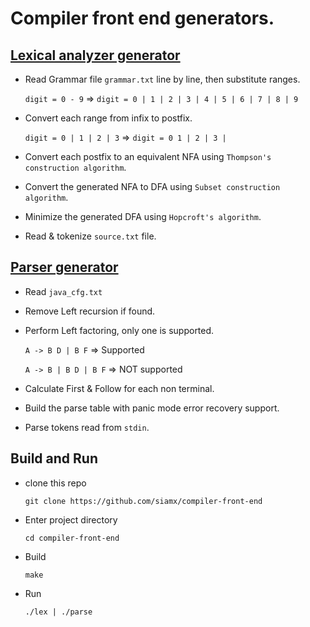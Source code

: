 # Compiler front end generators.

## [Lexical analyzer generator](lexical-analyzer)

- Read Grammar file `grammar.txt` line by line, then substitute ranges.

    `digit = 0 - 9` => `digit = 0 | 1 | 2 | 3 | 4 | 5 | 6 | 7 | 8 | 9`

- Convert each range from infix to postfix.

    `digit = 0 | 1 | 2 | 3` => `digit = 0 1 | 2 | 3 |`

- Convert each postfix to an equivalent NFA using `Thompson's construction algorithm`.
- Convert the generated NFA to DFA using `Subset construction algorithm`.
- Minimize the generated DFA using `Hopcroft's algorithm`.
- Read & tokenize `source.txt` file.

## [Parser generator](parser)

- Read `java_cfg.txt`
- Remove Left recursion if found.
- Perform Left factoring, only one is supported.

    `A -> B D | B F`      => Supported

    `A -> B | B D | B F`  => NOT supported

- Calculate First & Follow for each non terminal.
- Build the parse table with panic mode error recovery support.
- Parse tokens read from `stdin`.

## Build and Run

- clone this repo

    `git clone https://github.com/siamx/compiler-front-end`

- Enter project directory

    `cd compiler-front-end`

- Build

    `make`

- Run

    `./lex | ./parse`
